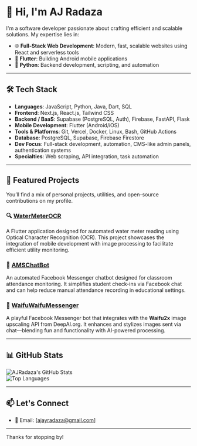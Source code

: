 # 👋 Hi, I'm AJ Radaza

I'm a software developer passionate about crafting efficient and scalable solutions. My expertise lies in:

- 🌐 **Full-Stack Web Development**: Modern, fast, scalable websites using React and serverless tools
- 📱 **Flutter**: Building Android mobile applications  
- 🐍 **Python**: Backend development, scripting, and automation  

---

## 🛠️ Tech Stack

- **Languages**: JavaScript, Python, Java, Dart, SQL
- **Frontend**: Next.js, React.js, Tailwind CSS
- **Backend / BaaS**: Supabase (PostgreSQL, Auth), Firebase, FastAPI, Flask  
- **Mobile Development**: Flutter (Android/iOS)
- **Tools & Platforms**: Git, Vercel, Docker, Linux, Bash, GitHub Actions
- **Database**: PostgreSQL, Supabase, Firebase Firestore
- **Dev Focus**: Full-stack development, automation, CMS-like admin panels, authentication systems  
- **Specialties**: Web scraping, API integration, task automation

---

## 🚀 Featured Projects

You’ll find a mix of personal projects, utilities, and open-source contributions on my profile.

### 🔍 [WaterMeterOCR](https://github.com/AJRadaza/WaterMeterOCR)  
A Flutter application designed for automated water meter reading using Optical Character Recognition (OCR). This project showcases the integration of mobile development with image processing to facilitate efficient utility monitoring.

### 🤖 [AMSChatBot](https://github.com/AJRadaza/AMSChatBot)  
An automated Facebook Messenger chatbot designed for classroom attendance monitoring. It simplifies student check-ins via Facebook chat and can help reduce manual attendance recording in educational settings.

### 💬 [WaifuWaifuMessenger](https://github.com/AJRadaza/WaifuWaifumessenger)  
A playful Facebook Messenger bot that integrates with the **Waifu2x** image upscaling API from DeepAI.org. It enhances and stylizes images sent via chat—blending fun and functionality with AI-powered processing.

---

## 📊 GitHub Stats

![AJRadaza's GitHub Stats](https://github-readme-stats.vercel.app/api?username=AJRadaza&show_icons=true&theme=radical)  
![Top Languages](https://github-readme-stats.vercel.app/api/top-langs/?username=AJRadaza&layout=compact&theme=radical)

---

## 📫 Let's Connect

- 📧 Email: [ajayradaza@gmail.com]  

---

Thanks for stopping by!

